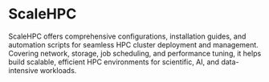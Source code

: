 # ScaleHPC
ScaleHPC offers comprehensive configurations, installation guides, and automation scripts for seamless HPC cluster deployment and management. Covering network, storage, job scheduling, and performance tuning, it helps build scalable, efficient HPC environments for scientific, AI, and data-intensive workloads.
